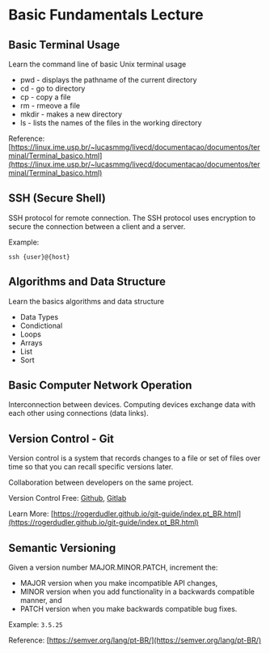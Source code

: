 # Basic Fundamentals Lecture

## Basic Terminal Usage

Learn the command line of basic Unix terminal usage 

* pwd - displays the pathname of the current directory
* cd <name> - go to directory <name> 
* cp <filename> - copy a file 
* rm <filename> - rmeove a file
* mkdir <newdirectoryname> -	makes a new directory
* ls	- lists the names of the files in the working directory

Reference: [https://linux.ime.usp.br/~lucasmmg/livecd/documentacao/documentos/terminal/Terminal_basico.html](https://linux.ime.usp.br/~lucasmmg/livecd/documentacao/documentos/terminal/Terminal_basico.html)

## SSH (Secure Shell)

SSH protocol for remote connection. The SSH protocol uses encryption to secure the connection between a client and a server. 

Example:

```
ssh {user}@{host}
```

## Algorithms and Data Structure

Learn the basics algorithms and data structure

* Data Types
* Condictional 
* Loops
* Arrays
* List
* Sort

## Basic Computer Network Operation

Interconnection between devices. Computing devices exchange data with each other using connections (data links).

## Version Control - Git 

Version control is a system that records changes to a file or set of files over time so that you can recall specific versions later.

Collaboration between developers on the same project.

Version Control Free: [Github](http://github.com), [Gitlab](https://gitlab.com/)

Learn More: [https://rogerdudler.github.io/git-guide/index.pt_BR.html](https://rogerdudler.github.io/git-guide/index.pt_BR.html)

## Semantic Versioning

Given a version number MAJOR.MINOR.PATCH, increment the:

* MAJOR version when you make incompatible API changes,
* MINOR version when you add functionality in a backwards compatible manner, and
* PATCH version when you make backwards compatible bug fixes.

Example: `3.5.25`

Reference: [https://semver.org/lang/pt-BR/](https://semver.org/lang/pt-BR/)